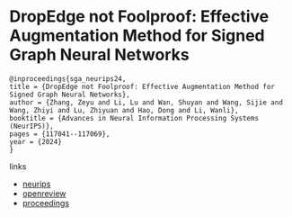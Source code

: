 # DropEdge not Foolproof: Effective Augmentation Method for Signed Graph Neural Networks

```
@inproceedings{sga_neurips24,
title = {DropEdge not Foolproof: Effective Augmentation Method for Signed Graph Neural Networks},
author = {Zhang, Zeyu and Li, Lu and Wan, Shuyan and Wang, Sijie and Wang, Zhiyi and Lu, Zhiyuan and Hao, Dong and Li, Wanli},
booktitle = {Advances in Neural Information Processing Systems (NeurIPS)},
pages = {117041--117069},
year = {2024}
}
```

links
- [neurips](https://nips.cc/Conferences/2024/Schedule?showEvent=96157)
- [openreview](https://openreview.net/forum?id=CDe2zBPioj)
- [proceedings](https://papers.nips.cc//paper_files/paper/2024/hash/d450dceeacd6083d1d550247377f2320-Abstract-Conference.html)
